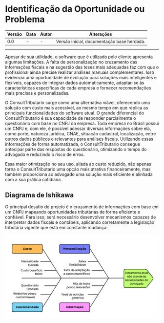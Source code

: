 # Identificação da Oportunidade ou Problema

| Versão | Data | Autor | Alterações |
|--------|------|-------|------------|
| 0.0    | -    | -     | Versão inicial, documentação base herdada. |

---

Apesar de sua utilidade, o software que é utilizado pelo cliente apresenta algumas limitações. A falta de personalização no cruzamento das informações fiscais e na sugestão das teses mais adequadas faz com que o profissional ainda precise realizar análises manuais complementares. Isso evidencia uma oportunidade de evolução para soluções mais inteligentes e flexíveis, capazes de integrar dados automaticamente, adaptar-se às características específicas de cada empresa e fornecer recomendações mais precisas e personalizadas.

O ConsultTributario surge como uma alternativa viável, oferecendo uma solução com custo mais acessível, ao mesmo tempo em que replica as principais funcionalidades do software atual. O grande diferencial do ConsultTributario é sua capacidade de responder parcialmente o questionário com base no CNPJ da empresa. Toda empresa no Brasil possui um CNPJ e, com ele, é possível acessar diversas informações sobre ela, como porte, natureza jurídica, CNAE, situação cadastral, localização, entre outros dados públicos e relevantes para análises fiscais. Utilizando essas informações de forma automatizada, o ConsultTributario consegue antecipar parte das respostas do questionário, otimizando o tempo do advogado e reduzindo o risco de erros.

Essa maior otimização no seu uso, aliada ao custo reduzido, não apenas torna o ConsultTributario uma opção mais atrativa financeiramente, mas também proporciona ao advogado uma solução mais eficiente e alinhada com a sua prática cotidiana.

## Diagrama de Ishikawa

O principal desafio do projeto é o cruzamento de informações com base em um CNPJ mapeando oportunidades tributárias de forma eficiente e confiável. Para isso, será necessário desenvolver mecanismos capazes de interpretar dados fiscais e contábeis, aplicando corretamente a legislação tributária vigente que está em constante mudança.

![Diagrama de Ishikawa](../../assets/images/image.png)
